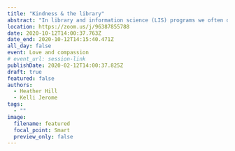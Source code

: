 ```yaml
---
title: "Kindness & the library"
abstract: "In library and information science (LIS) programs we often discuss the ‘soft skills’, the interpersonal communication skills that make interactions with the public stronger. The proposed poster outlines reading and thinking around the concepts of kindness, empathy, and an ethic of care (Tronto, 1993) in relation to library services. We plan to outline three different areas. 1) We will discuss the work we are doing to tease apart the concepts of empathy and kindness in the LIS literature. 2) We will outline how these ideas are discussed in other disciplines, including sociology, brain science, psychology, nursing, and ethics. 3) lastly, we plan to discuss the benefits and challenges inherent in developing these concepts more fully for LIS practitioners."
location: https://zoom.us/j/96387855788
date: 2020-10-12T14:00:37.763Z
date_end: 2020-10-12T14:15:40.471Z
all_day: false
event: Love and compassion
# event_url: session-link
publishDate: 2020-02-12T14:00:37.825Z
draft: true
featured: false
authors:
  - Heather Hill
  - Kelli Jerome
tags:
  - ""
image:
  filename: featured
  focal_point: Smart
  preview_only: false
---
```

